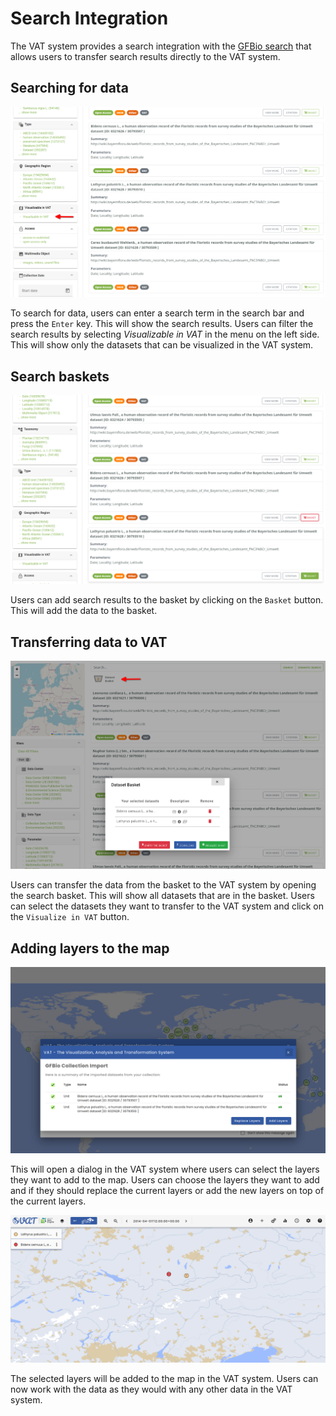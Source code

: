 # Search Integration

The VAT system provides a search integration with the [GFBio search](https://search.gfbio.org/) that allows users to transfer search results directly to the VAT system.

## Searching for data

![Visualizable in VAT](media/search-vis.png)

To search for data, users can enter a search term in the search bar and press the `Enter` key.
This will show the search results.
Users can filter the search results by selecting _Visualizable in VAT_ in the menu on the left side.
This will show only the datasets that can be visualized in the VAT system.

## Search baskets

![Add to Basket](media/search-basket.png)

Users can add search results to the basket by clicking on the `Basket` button.
This will add the data to the basket.

## Transferring data to VAT

![Transfer to VAT](media/search-basket2.png)

Users can transfer the data from the basket to the VAT system by opening the search basket.
This will show all datasets that are in the basket.
Users can select the datasets they want to transfer to the VAT system and click on the `Visualize in VAT` button.

## Adding layers to the map

![Dialog in VAT](media/search-dialog.png)

This will open a dialog in the VAT system where users can select the layers they want to add to the map.
Users can choose the layers they want to add and if they should replace the current layers or add the new layers on top of the current layers.

![Layers in VAT](media/search-layer.png)

The selected layers will be added to the map in the VAT system.
Users can now work with the data as they would with any other data in the VAT system.
